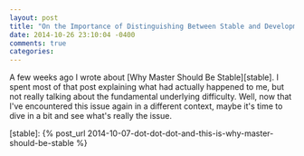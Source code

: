 ```yaml
---
layout: post
title: "On the Importance of Distinguishing Between Stable and Development Documentation"
date: 2014-10-26 23:10:04 -0400
comments: true
categories:
---
```


A few weeks ago I wrote about [Why Master Should Be Stable][stable]. I
spent most of that post explaining what had actually happened to me,
but not really talking about the fundamental underlying difficulty.
Well, now that I've encountered this issue again in a different
context, maybe it's time to dive in a bit and see what's really the issue.

[stable]: {% post_url 2014-10-07-dot-dot-dot-and-this-is-why-master-should-be-stable %}
<!--more-->

